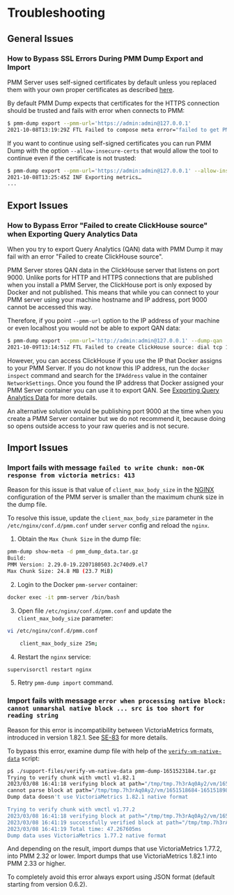 # Troubleshooting

## General Issues

### How to Bypass SSL Errors During PMM Dump Export and Import

PMM Server uses self-signed certificates by default unless you replaced them with your own proper certificates as described [here](https://www.percona.com/doc/percona-monitoring-and-management/2.x/how-to/secure.html).

By default PMM Dump expects that certificates for the HTTPS connection should be trusted and fails with error when connects to PMM:

``` {.bash data-prompt="$" }
$ pmm-dump export --pmm-url='https://admin:admin@127.0.0.1' 
2021-10-08T13:19:29Z FTL Failed to compose meta error="failed to get PMM version: x509: cannot validate certificate for 127.0.0.1 because it doesn't contain any IP SANs"
```

If you want to continue using self-signed certificates you can run PMM Dump with the option `--allow-insecure-certs` that would allow the tool to continue even if the certificate is not trusted:

``` {.bash data-prompt="$" }
$ pmm-dump export --pmm-url='https://admin:admin@127.0.0.1' --allow-insecure-certs
2021-10-08T13:25:45Z INF Exporting metrics…
...
```

## Export Issues

### How to Bypass Error "Failed to create ClickHouse source" when Exporting Query Analytics Data

When you try to export Query Analytics (QAN) data with PMM Dump it may fail with an error "Failed to create ClickHouse source".

PMM Server stores QAN data in the ClickHouse server that listens on port 9000. Unlike ports for HTTP and HTTPS connections that are published when you install a PMM Server, the ClickHouse port is only exposed by Docker and not published. This means that while you can connect to your PMM server using your machine hostname and IP address, port 9000 cannot be accessed this way.

Therefore, if you point `--pmm-url` option to the IP address of your machine or even localhost you would not be able to export QAN data:

``` {.bash data-prompt="$" }
$ pmm-dump export --pmm-url='http://admin:admin@127.0.0.1' --dump-qan
2021-10-09T13:14:51Z FTL Failed to create ClickHouse source: dial tcp 127.0.0.1:9000: connect: connection refused
```

However, you can access ClickHouse if you use the IP that Docker assigns to your PMM Server. If you do not know this IP address, run the `docker inspect` command and search for the `IPAddress` value in the container `NetworkSettings`. Once you found the IP address that Docker assigned your PMM Server container you can use it to export QAN. See [Exporting Query Analytics Data](export_qan.md) for more details.

An alternative solution would be publishing port 9000 at the time when you create a PMM Server container but we do not recommend it, because doing so opens outside access to your raw queries and is not secure.

## Import Issues

### Import fails with message `failed to write chunk: non-OK response from victoria metrics: 413`

Reason for this issue is that value of `client_max_body_size` in the [NGINX](https://www.nginx.com/) configuration of the PMM server is smaller than the maximum chunk size in the dump file.

To resolve this issue, update the `client_max_body_size` parameter in the `/etc/nginx/conf.d/pmm.conf` under `server` config and reload the `nginx`.

1. Obtain the `Max Chunk Size` in the dump file:

``` {.bash data-prompt="$" }
pmm-dump show-meta -d pmm_dump_data.tar.gz 
Build: 
PMM Version: 2.29.0-19.2207180503.2c740d9.el7
Max Chunk Size: 24.8 MB (23.7 MiB)
```

2. Login to the Docker `pmm-server` container:

``` {.bash data-prompt="$" }
docker exec -it pmm-server /bin/bash
```

3. Open file `/etc/nginx/conf.d/pmm.conf` and update the `client_max_body_size` parameter:

``` {.bash data-prompt="$" }
vi /etc/nginx/conf.d/pmm.conf

    client_max_body_size 25m;
```

4. Restart the `nginx` service:

``` {.bash data-prompt="$" }
supervisorctl restart nginx
```

5. Retry `pmm-dump import` command.

### Import fails with message `error when processing native block: cannot unmarshal native block ... src is too short for reading string`

Reason for this error is incompatibility between VictoriaMetrics formats, introduced in version 1.82.1. See [SE-83](https://jira.percona.com/browse/SE-83) for more details.

To bypass this error, examine dump file with help of the [`verify-vm-native-data`](verify-vm-native-data.md) script:

``` {.bash data-prompt="$" }
p$ ./support-files/verify-vm-native-data pmm-dump-1651523184.tar.gz 
Trying to verify chunk with vmctl v1.82.1
2023/03/08 16:41:18 verifying block at path="/tmp/tmp.7h3rAq0Ay2/vm/1651518684-1651518984.bin"
cannot parse block at path="/tmp/tmp.7h3rAq0Ay2/vm/1651518684-1651518984.bin", blocksCount=0, err=error when processing native block: cannot unmarshal native block from 23 bytes: cannot read timestampsData: src is too short for reading string with size 937; len(src)=1
Dump data doesn't use VictoriaMetrics 1.82.1 native format

Trying to verify chunk with vmctl v1.77.2
2023/03/08 16:41:18 verifying block at path="/tmp/tmp.7h3rAq0Ay2/vm/1651518684-1651518984.bin"
2023/03/08 16:41:19 successfully verified block at path="/tmp/tmp.7h3rAq0Ay2/vm/1651518684-1651518984.bin", blockCount=20196
2023/03/08 16:41:19 Total time: 47.267605ms
Dump data uses VictoriaMetrics 1.77.2 native format
```

And depending on the result, import dumps that use VictoriaMetrics 1.77.2, into PMM 2.32 or lower. Import dumps that use VictoriaMetrics 1.82.1 into PMM 2.33 or higher.

To completely avoid this error always export using JSON format (default starting from version 0.6.2).
